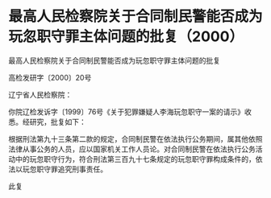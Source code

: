 # 最高人民检察院关于合同制民警能否成为玩忽职守罪主体问题的批复（2000）

 
最高人民检察院关于合同制民警能否成为玩忽职守罪主体问题的批复

高检发研字〔2000〕20号

辽宁省人民检察院：

你院辽检发诉字〔1999〕76号《关于犯罪嫌疑人李海玩忽职守一案的请示》收悉。经研究，批复如下：

根据刑法第九十三条第二款的规定，合同制民警在依法执行公务期间，属其他依照法律从事公务的人员，应以国家机关工作人员论。对合同制民警在依法执行公务活动中的玩忽职守行为，符合刑法第三百九十七条规定的玩忽职守罪构成条件的，依法以玩忽职守罪追究刑事责任。

此复
